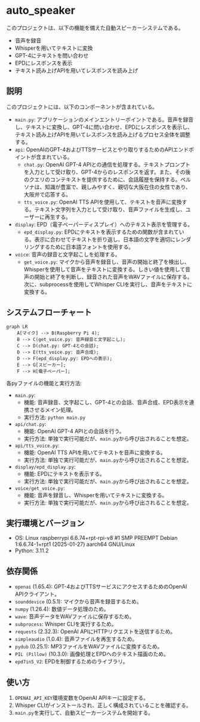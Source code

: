 # auto_speaker

このプロジェクトは、以下の機能を備えた自動スピーカーシステムである。

*   音声を録音
*   Whisperを用いてテキストに変換
*   GPT-4にテキストを問い合わせ
*   EPDにレスポンスを表示
*   テキスト読み上げAPIを用いてレスポンスを読み上げ

## 説明

このプロジェクトには、以下のコンポーネントが含まれている。

- `main.py`: アプリケーションのメインエントリーポイントである。音声を録音し、テキストに変換し、GPT-4に問い合わせ、EPDにレスポンスを表示し、テキスト読み上げAPIを用いてレスポンスを読み上げるプロセス全体を調整する。
- `api`: OpenAIのGPT-4およびTTSサービスとやり取りするためのAPIエンドポイントが含まれている。
    - `chat.py`: OpenAI GPT-4 APIとの通信を処理する。テキストプロンプトを入力として受け取り、GPT-4からのレスポンスを返す。また、その後のクエリのコンテキストを提供するために、会話履歴を保持する。ペルソナは、知識が豊富で、親しみやすく、親切な大阪在住の女性であり、大阪弁で応答する。
    - `tts_voice.py`: OpenAI TTS APIを使用して、テキストを音声に変換する。テキスト文字列を入力として受け取り、音声ファイルを生成し、ユーザーに再生する。
- `display`: EPD（電子ペーパーディスプレイ）へのテキスト表示を管理する。
    - `epd_display.py`: EPDにテキストを表示するための関数が含まれている。表示に合わせてテキストを折り返し、日本語の文字を適切にレンダリングするために日本語フォントを使用する。
- `voice`: 音声の録音と文字起こしを処理する。
    - `get_voice.py`: マイクから音声を録音し、音声の開始と終了を検出し、Whisperを使用して音声をテキストに変換する。しきい値を使用して音声の開始と終了を判断し、録音された音声をWAVファイルに保存する。次に、subprocessを使用してWhisper CLIを実行し、音声をテキストに変換する。

## システムフローチャート

```mermaid
graph LR
    A[マイク] --> B(Raspberry Pi 4);
    B --> C(get_voice.py: 音声録音と文字起こし);
    C --> D(chat.py: GPT-4との会話);
    D --> E(tts_voice.py: 音声合成);
    D --> F(epd_display.py: EPDへの表示);
    E --> G[スピーカー];
    F --> H[電子ペーパー];
```

各pyファイルの機能と実行方法:

- `main.py`:
    - 機能: 音声録音、文字起こし、GPT-4との会話、音声合成、EPD表示を連携させるメイン処理。
    - 実行方法: `python main.py`
- `api/chat.py`:
    - 機能: OpenAI GPT-4 APIとの会話を行う。
    - 実行方法: 単独で実行可能だが、`main.py`から呼び出されることを想定。
- `api/tts_voice.py`:
    - 機能: OpenAI TTS APIを用いてテキストを音声に変換する。
    - 実行方法: 単独で実行可能だが、`main.py`から呼び出されることを想定。
- `display/epd_display.py`:
    - 機能: EPDにテキストを表示する。
    - 実行方法: 単独で実行可能だが、`main.py`から呼び出されることを想定。
- `voice/get_voice.py`:
    - 機能: 音声を録音し、Whisperを用いてテキストに変換する。
    - 実行方法: 単独で実行可能だが、`main.py`から呼び出されることを想定。

## 実行環境とバージョン

*   OS: Linux raspberrypi 6.6.74+rpt-rpi-v8 #1 SMP PREEMPT Debian 1:6.6.74-1+rpt1 (2025-01-27) aarch64 GNU/Linux
*   Python: 3.11.2


## 依存関係

- `openai` (1.65.4): GPT-4およびTTSサービスにアクセスするためのOpenAI APIクライアント。
- `sounddevice` (0.5.1): マイクから音声を録音するため。
- `numpy` (1.26.4): 数値データ処理のため。
- `wave`: 音声データをWAVファイルに保存するため。
- `subprocess`: Whisper CLIを実行するため。
- `requests` (2.32.3): OpenAI APIにHTTPリクエストを送信するため。
- `simpleaudio` (1.0.4): 音声ファイルを再生するため。
- `pydub` (0.25.1): MP3ファイルをWAVファイルに変換するため。
- `PIL (Pillow)` (10.3.0): 画像処理とEPDへのテキスト描画のため。
- `epd7in5_V2`: EPDを制御するためのライブラリ。

## 使い方

1. `OPENAI_API_KEY`環境変数をOpenAI APIキーに設定する。
2. Whisper CLIがインストールされ、正しく構成されていることを確認する。
3. `main.py`を実行して、自動スピーカーシステムを開始する。

